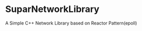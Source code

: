 SuparNetworkLibrary
===================

A Simple C++ Network Library based on Reactor Pattern(epoll)
